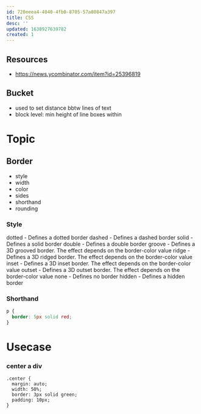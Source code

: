 ```yaml
---
id: 720eeea4-4040-4fb0-8705-57a80847a397
title: CSS
desc: ''
updated: 1638927639782
created: 1
---
```


## Resources
- https://news.ycombinator.com/item?id=25396819

## Bucket
- used to set distance bbtw lines of text
- block level: min height of line boxes within

# Topic

## Border
- style
- width
- color
- sides
- shorthand
- rounding

### Style
dotted - Defines a dotted border
dashed - Defines a dashed border
solid - Defines a solid border
double - Defines a double border
groove - Defines a 3D grooved border. The effect depends on the border-color value
ridge - Defines a 3D ridged border. The effect depends on the border-color value
inset - Defines a 3D inset border. The effect depends on the border-color value
outset - Defines a 3D outset border. The effect depends on the border-color value
none - Defines no border
hidden - Defines a hidden border

### Shorthand
```css
p {
  border: 5px solid red;
}
```

# Usecase

### center a div

```
.center {
  margin: auto;
  width: 50%;
  border: 3px solid green;
  padding: 10px;
}
```
